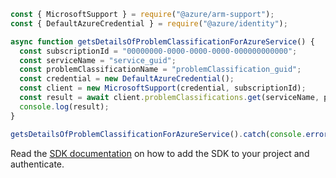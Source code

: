 ```javascript
const { MicrosoftSupport } = require("@azure/arm-support");
const { DefaultAzureCredential } = require("@azure/identity");

async function getsDetailsOfProblemClassificationForAzureService() {
  const subscriptionId = "00000000-0000-0000-0000-000000000000";
  const serviceName = "service_guid";
  const problemClassificationName = "problemClassification_guid";
  const credential = new DefaultAzureCredential();
  const client = new MicrosoftSupport(credential, subscriptionId);
  const result = await client.problemClassifications.get(serviceName, problemClassificationName);
  console.log(result);
}

getsDetailsOfProblemClassificationForAzureService().catch(console.error);
```

Read the [SDK documentation](https://github.com/Azure/azure-sdk-for-js/blob/%40azure%2Farm-support_2.0.1/sdk/support/arm-support/README.md) on how to add the SDK to your project and authenticate.
